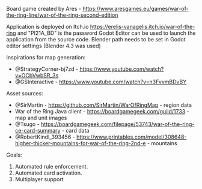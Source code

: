 Board game created by Ares - https://www.aresgames.eu/games/war-of-the-ring-line/war-of-the-ring-second-edition

Application is deployed on Itch.io https://erelis-vanagelis.itch.io/war-of-the-ring and "PI21A_BD" is the password
Godot Editor can be used to launch the application from the source code.
Blender path needs to be set in Godot editor settings (Blender 4.3 was used)

Inspirations for map generation:

- @StrategyCorner-bj7zd - https://www.youtube.com/watch?v=OCbVwbSR_3s
- @GSInteractive - https://www.youtube.com/watch?v=n3FvvmBDvBY

Asset sources:

- @SirMartin - https://github.com/SirMartin/WarOfRingMap - region data
- War of the Ring Java client - https://boardgamegeek.com/guild/1733 - map and unit images
- @Tsugo - https://boardgamegeek.com/filepage/53743/war-of-the-ring-ce-card-summary - card data
- @RobertKindl_393456 - https://www.printables.com/model/308648-higher-thicker-mountains-for-war-of-the-ring-2nd-e - mountains

Goals:

1. Automated rule enforcement.
2. Automated card activation.
3. Multiplayer support
